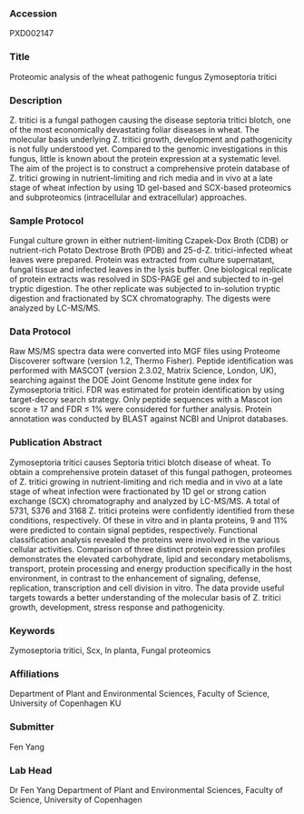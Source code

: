 ### Accession
PXD002147

### Title
Proteomic analysis of the wheat pathogenic fungus Zymoseptoria tritici

### Description
Z. tritici is a fungal pathogen causing the disease septoria tritici blotch, one of the most economically devastating foliar diseases in wheat. The molecular basis underlying Z. tritici growth, development and pathogenicity is not fully understood yet. Compared to the genomic investigations in this fungus, little is known about the protein expression at a systematic level. The aim of the project is to construct a comprehensive protein database of Z. tritici growing in nutrient-limiting and rich media and in vivo at a late stage of wheat infection by using 1D gel-based and SCX-based proteomics and subproteomics (intracellular and extracellular) approaches.

### Sample Protocol
Fungal culture grown in either nutrient-limiting Czapek-Dox Broth (CDB) or nutrient-rich Potato Dextrose Broth (PDB) and 25-d-Z. tritici-infected wheat leaves were prepared. Protein was extracted from culture supernatant, fungal tissue and infected leaves in the lysis buffer. One biological replicate of protein extracts was resolved in SDS-PAGE gel and subjected to in-gel tryptic digestion. The other replicate was subjected to in-solution tryptic digestion and fractionated by SCX chromatography. The digests were analyzed by LC-MS/MS.

### Data Protocol
Raw MS/MS spectra data were converted into MGF files using Proteome Discoverer software (version 1.2, Thermo Fisher). Peptide identification was performed with MASCOT (version 2.3.02, Matrix Science, London, UK), searching against the DOE Joint Genome Institute gene index for Zymoseptoria tritici. FDR was estimated for protein identification by using target-decoy search strategy. Only peptide sequences with a Mascot ion score ≥ 17 and FDR ≤ 1% were considered for further analysis. Protein annotation was conducted by BLAST against NCBI and Uniprot databases.

### Publication Abstract
Zymoseptoria tritici causes Septoria tritici blotch disease of wheat. To obtain a comprehensive protein dataset of this fungal pathogen, proteomes of Z. tritici growing in nutrient-limiting and rich media and in vivo at a late stage of wheat infection were fractionated by 1D gel or strong cation exchange (SCX) chromatography and analyzed by LC-MS/MS. A total of 5731, 5376 and 3168 Z. tritici proteins were confidently identified from these conditions, respectively. Of these in vitro and in planta proteins, 9 and 11% were predicted to contain signal peptides, respectively. Functional classification analysis revealed the proteins were involved in the various cellular activities. Comparison of three distinct protein expression profiles demonstrates the elevated carbohydrate, lipid and secondary metabolisms, transport, protein processing and energy production specifically in the host environment, in contrast to the enhancement of signaling, defense, replication, transcription and cell division in vitro. The data provide useful targets towards a better understanding of the molecular basis of Z. tritici growth, development, stress response and pathogenicity.

### Keywords
Zymoseptoria tritici, Scx, In planta, Fungal proteomics

### Affiliations
Department of Plant and Environmental Sciences, Faculty of Science, University of Copenhagen
KU

### Submitter
Fen Yang

### Lab Head
Dr Fen Yang
Department of Plant and Environmental Sciences, Faculty of Science, University of Copenhagen


